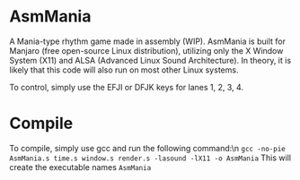 # AsmMania
A Mania-type rhythm game made in assembly (WIP). AsmMania is built for Manjaro (free open-source Linux distribution), utilizing only the X Window System (X11) and ALSA (Advanced Linux Sound Architecture). In theory, it is likely that this code will also run on most other Linux systems.

To control, simply use the EFJI or DFJK keys for lanes 1, 2, 3, 4.

# Compile
To compile, simply use gcc and run the following command:\n
`gcc -no-pie AsmMania.s time.s window.s render.s -lasound -lX11 -o AsmMania`
This will create the executable names `AsmMania`

